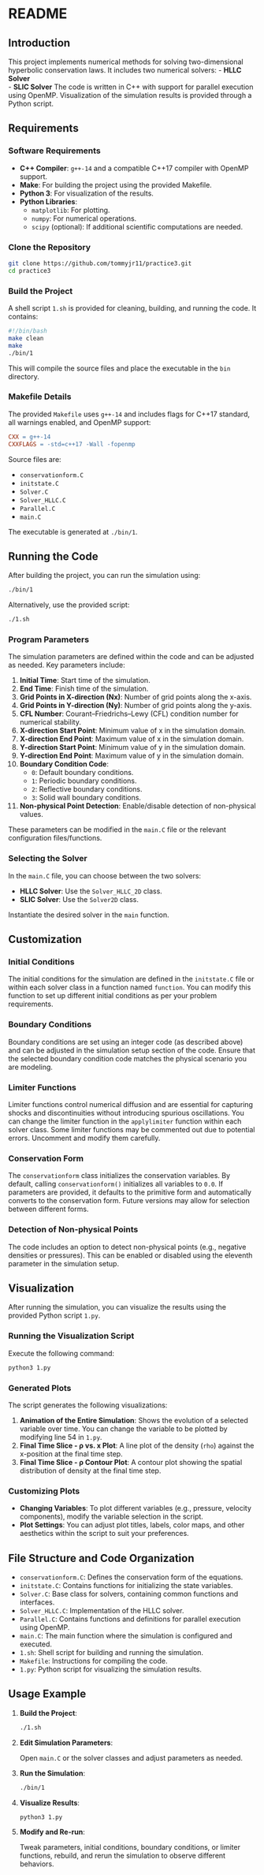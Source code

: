 # README

## Introduction
This project implements numerical methods for solving two-dimensional hyperbolic conservation laws. It includes two numerical solvers:
    - **HLLC Solver**  
    - **SLIC Solver**
The code is written in C++ with support for parallel execution using OpenMP. Visualization of the simulation results is provided through a Python script.

## Requirements
### Software Requirements

- **C++ Compiler**: `g++-14` and a compatible C++17 compiler with OpenMP support.
- **Make**: For building the project using the provided Makefile.
- **Python 3**: For visualization of the results.
- **Python Libraries**:
  - `matplotlib`: For plotting.
  - `numpy`: For numerical operations.
  - `scipy` (optional): If additional scientific computations are needed.

### Clone the Repository

```bash
git clone https://github.com/tommyjr11/practice3.git
cd practice3
```

### Build the Project

A shell script `1.sh` is provided for cleaning, building, and running the code. It contains:

```bash
#!/bin/bash
make clean
make
./bin/1
```
This will compile the source files and place the executable in the `bin` directory.

### Makefile Details

The provided `Makefile` uses `g++-14` and includes flags for C++17 standard, all warnings enabled, and OpenMP support:

```makefile
CXX = g++-14
CXXFLAGS = -std=c++17 -Wall -fopenmp
```

Source files are:

- `conservationform.C`
- `initstate.C`
- `Solver.C`
- `Solver_HLLC.C`
- `Parallel.C`
- `main.C`

The executable is generated at `./bin/1`.

## Running the Code

After building the project, you can run the simulation using:

```bash
./bin/1
```

Alternatively, use the provided script:

```bash
./1.sh
```

### Program Parameters

The simulation parameters are defined within the code and can be adjusted as needed. Key parameters include:

1. **Initial Time**: Start time of the simulation.
2. **End Time**: Finish time of the simulation.
3. **Grid Points in X-direction (Nx)**: Number of grid points along the x-axis.
4. **Grid Points in Y-direction (Ny)**: Number of grid points along the y-axis.
5. **CFL Number**: Courant–Friedrichs–Lewy (CFL) condition number for numerical stability.
6. **X-direction Start Point**: Minimum value of x in the simulation domain.
7. **X-direction End Point**: Maximum value of x in the simulation domain.
8. **Y-direction Start Point**: Minimum value of y in the simulation domain.
9. **Y-direction End Point**: Maximum value of y in the simulation domain.
10. **Boundary Condition Code**:
    - `0`: Default boundary conditions.
    - `1`: Periodic boundary conditions.
    - `2`: Reflective boundary conditions.
    - `3`: Solid wall boundary conditions.
11. **Non-physical Point Detection**: Enable/disable detection of non-physical values.

These parameters can be modified in the `main.C` file or the relevant configuration files/functions.

### Selecting the Solver

In the `main.C` file, you can choose between the two solvers:

- **HLLC Solver**: Use the `Solver_HLLC_2D` class.
- **SLIC Solver**: Use the `Solver2D` class.

Instantiate the desired solver in the `main` function.

## Customization

### Initial Conditions

The initial conditions for the simulation are defined in the `initstate.C` file or within each solver class in a function named `function`. You can modify this function to set up different initial conditions as per your problem requirements.

### Boundary Conditions

Boundary conditions are set using an integer code (as described above) and can be adjusted in the simulation setup section of the code. Ensure that the selected boundary condition code matches the physical scenario you are modeling.

### Limiter Functions

Limiter functions control numerical diffusion and are essential for capturing shocks and discontinuities without introducing spurious oscillations. You can change the limiter function in the `applylimiter` function within each solver class. Some limiter functions may be commented out due to potential errors. Uncomment and modify them carefully.

### Conservation Form

The `conservationform` class initializes the conservation variables. By default, calling `conservationform()` initializes all variables to `0.0`. If parameters are provided, it defaults to the primitive form and automatically converts to the conservation form. Future versions may allow for selection between different forms.

### Detection of Non-physical Points

The code includes an option to detect non-physical points (e.g., negative densities or pressures). This can be enabled or disabled using the eleventh parameter in the simulation setup.

## Visualization

After running the simulation, you can visualize the results using the provided Python script `1.py`.

### Running the Visualization Script

Execute the following command:

```bash
python3 1.py
```

### Generated Plots

The script generates the following visualizations:

1. **Animation of the Entire Simulation**: Shows the evolution of a selected variable over time. You can change the variable to be plotted by modifying line 54 in `1.py`.
2. **Final Time Slice - ρ vs. x Plot**: A line plot of the density (`rho`) against the x-position at the final time step.
3. **Final Time Slice - ρ Contour Plot**: A contour plot showing the spatial distribution of density at the final time step.

### Customizing Plots

- **Changing Variables**: To plot different variables (e.g., pressure, velocity components), modify the variable selection in the script.
- **Plot Settings**: You can adjust plot titles, labels, color maps, and other aesthetics within the script to suit your preferences.

## File Structure and Code Organization

- `conservationform.C`: Defines the conservation form of the equations.
- `initstate.C`: Contains functions for initializing the state variables.
- `Solver.C`: Base class for solvers, containing common functions and interfaces.
- `Solver_HLLC.C`: Implementation of the HLLC solver.
- `Parallel.C`: Contains functions and definitions for parallel execution using OpenMP.
- `main.C`: The main function where the simulation is configured and executed.
- `1.sh`: Shell script for building and running the simulation.
- `Makefile`: Instructions for compiling the code.
- `1.py`: Python script for visualizing the simulation results.

## Usage Example

1. **Build the Project**:

   ```bash
   ./1.sh
   ```

2. **Edit Simulation Parameters**:

   Open `main.C` or the solver classes and adjust parameters as needed.

3. **Run the Simulation**:

   ```bash
   ./bin/1
   ```

4. **Visualize Results**:

   ```bash
   python3 1.py
   ```

5. **Modify and Re-run**:

   Tweak parameters, initial conditions, boundary conditions, or limiter functions, rebuild, and rerun the simulation to observe different behaviors.
